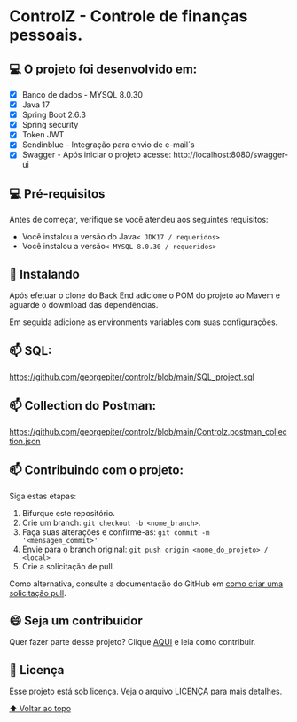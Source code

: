 # ControlZ - Controle de finanças pessoais.

## 💻 O projeto foi desenvolvido em:

- [x] Banco de dados - MYSQL 8.0.30
- [x] Java 17
- [x] Spring Boot 2.6.3
- [x] Spring security
- [x] Token JWT
- [x] Sendinblue - Integração para envio de e-mail´s
- [x] Swagger - Após iniciar o projeto acesse: http://localhost:8080/swagger-ui

## 💻 Pré-requisitos

Antes de começar, verifique se você atendeu aos seguintes requisitos:

* Você instalou a versão do Java`< JDK17 / requeridos>`
* Você instalou a versão`< MYSQL 8.0.30 / requeridos>`

## 🚀 Instalando <Entrega Veloz>

Após efetuar o clone do Back End adicione o POM do projeto ao Mavem e aguarde o dowmload das dependências.

Em seguida adicione as environments variables com suas configurações.
  
## 📫 SQL:
   https://github.com/georgepiter/controlz/blob/main/SQL_project.sql
    
## 📫 Collection do Postman:
  https://github.com/georgepiter/controlz/blob/main/Controlz.postman_collection.json

## 📫 Contribuindo com o projeto:

Siga estas etapas:

1. Bifurque este repositório.
2. Crie um branch: `git checkout -b <nome_branch>`.
3. Faça suas alterações e confirme-as: `git commit -m '<mensagem_commit>'`
4. Envie para o branch original: `git push origin <nome_do_projeto> / <local>`
5. Crie a solicitação de pull.

Como alternativa, consulte a documentação do GitHub em [como criar uma solicitação pull](https://help.github.com/en/github/collaborating-with-issues-and-pull-requests/creating-a-pull-request).

## 😄 Seja um contribuidor<br>

Quer fazer parte desse projeto? Clique [AQUI](CONTRIBUTING.md) e leia como contribuir.

## 📝 Licença

Esse projeto está sob licença. Veja o arquivo [LICENÇA](LICENSE.md) para mais detalhes.

[⬆ Voltar ao topo](https://github.com/georgepiter/controlz)<br>
